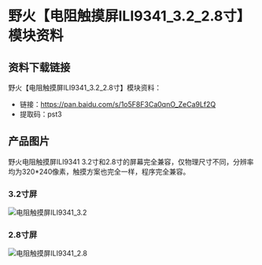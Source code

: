 [](index)

# 野火【电阻触摸屏ILI9341_3.2_2.8寸】模块资料
## 资料下载链接
野火【电阻触摸屏ILI9341_3.2_2.8寸】模块资料：
* 链接：https://pan.baidu.com/s/1o5F8F3Ca0qnO_ZeCa9Lf2Q 
* 提取码：pst3 


## 产品图片
野火电阻触摸屏ILI9341 3.2寸和2.8寸的屏幕完全兼容，仅物理尺寸不同，分辨率均为320*240像素，触摸方案也完全一样，程序完全兼容。

### 3.2寸屏
![电阻触摸屏ILI9341_3.2](https://raw.githubusercontent.com/wiki/Embdefire/products/images/模块产品/屏幕/电阻触摸屏ILI9341_3.2.jpg)

### 2.8寸屏
![电阻触摸屏ILI9341_2.8](https://raw.githubusercontent.com/wiki/Embdefire/products/images/模块产品/屏幕/电阻触摸屏ILI9341_2.8.jpg)